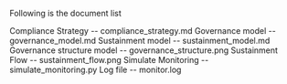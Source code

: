 Following is the document list

Compliance Strategy --  compliance_strategy.md
Governance model -- governance_model.md
Sustainment model -- sustainment_model.md
Governance structure model -- governance_structure.png
Sustainment Flow -- sustainment_flow.png
Simulate Monitoring -- simulate_monitoring.py
Log file -- monitor.log

